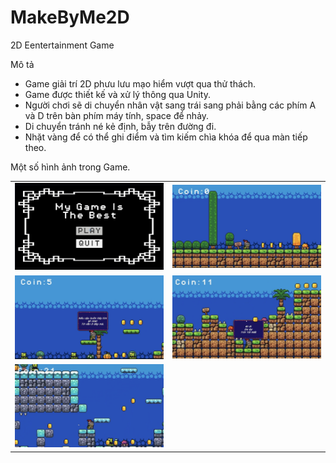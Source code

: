 # MakeByMe2D
2D Eentertainment Game
 
Mô tả
 - Game giải trí 2D phưu lưu mạo hiểm vượt qua thử thách.
 - Game được thiết kế và xử lý thông qua Unity.
 - Người chơi sẽ di chuyển nhân vật sang trái sang phải bằng các phím A và D trên bàn phím máy tính, space để nhảy.
 - Di chuyển tránh né kẻ định, bẫy trên đường đi.
 - Nhặt vàng để có thể ghi điểm và tìm kiếm chìa khóa để qua màn tiếp theo.
   
Một số hình ảnh trong Game.
<table>
  <tr>
    <td><img src="./Assets/Images/IMG_E1079.JPG" width="100%"/></td>
    <td><img src="./Assets/Images/IMG_E1080.JPG" width="100%"/></td>
  </tr>
  <tr>
    <td><img src="./Assets/Images/IMG_E1081.JPG"/></td>
    <td><img src="./Assets/Images/IMG_E1082.JPG"></td>
  </tr>
  <tr>
    <td><img src="./Assets/Images/IMG_E1083.JPG"/></td>
    <td></td>
  </tr>
</table>




